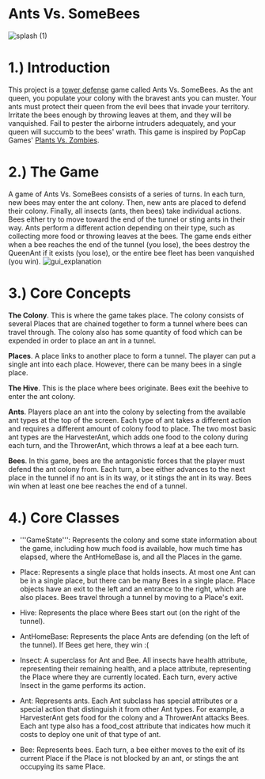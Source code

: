 # Ants Vs. SomeBees
![splash (1)](https://user-images.githubusercontent.com/111802251/204198491-8de5083b-89ff-43f6-b09e-c284d16d64f2.png)
# 1.) Introduction
This project is a [tower defense](https://en.wikipedia.org/wiki/Tower_defense) game called Ants Vs. SomeBees. As the ant queen, you populate your colony with the bravest ants you can muster. Your ants must protect their queen from the evil bees that invade your territory. Irritate the bees enough by throwing leaves at them, and they will be vanquished. Fail to pester the airborne intruders adequately, and your queen will succumb to the bees' wrath. This game is inspired by PopCap Games' [Plants Vs. Zombies](https://www.ea.com/ea-studios/popcap/plants-vs-zombies).
# 2.) The Game
A game of Ants Vs. SomeBees consists of a series of turns. In each turn, new bees may enter the ant colony. Then, new ants are placed to defend their colony. Finally, all insects (ants, then bees) take individual actions. Bees either try to move toward the end of the tunnel or sting ants in their way. Ants perform a different action depending on their type, such as collecting more food or throwing leaves at the bees. The game ends either when a bee reaches the end of the tunnel (you lose), the bees destroy the QueenAnt if it exists (you lose), or the entire bee fleet has been vanquished (you win).
![gui_explanation](https://user-images.githubusercontent.com/111802251/204199268-f27c3fb0-4138-4400-a859-cc36268fe796.png)
# 3.) Core Concepts
**The Colony**. This is where the game takes place. The colony consists of several Places that are chained together to form a tunnel where bees can travel through. The colony also has some quantity of food which can be expended in order to place an ant in a tunnel.

**Places**. A place links to another place to form a tunnel. The player can put a single ant into each place. However, there can be many bees in a single place.

**The Hive**. This is the place where bees originate. Bees exit the beehive to enter the ant colony.

**Ants**. Players place an ant into the colony by selecting from the available ant types at the top of the screen. Each type of ant takes a different action and requires a different amount of colony food to place. The two most basic ant types are the HarvesterAnt, which adds one food to the colony during each turn, and the ThrowerAnt, which throws a leaf at a bee each turn. 

**Bees**. In this game, bees are the antagonistic forces that the player must defend the ant colony from. Each turn, a bee either advances to the next place in the tunnel if no ant is in its way, or it stings the ant in its way. Bees win when at least one bee reaches the end of a tunnel.
# 4.) Core Classes
- '''GameState''': Represents the colony and some state information about the game, including how much food is available, how much time has elapsed, where the AntHomeBase is, and all the Places in the game.

- Place: Represents a single place that holds insects. At most one Ant can be in a single place, but there can be many Bees in a single place. Place objects have an exit to the left and an entrance to the right, which are also places. Bees travel through a tunnel by moving to a Place's exit.

- Hive: Represents the place where Bees start out (on the right of the tunnel).

- AntHomeBase: Represents the place Ants are defending (on the left of the tunnel). If Bees get here, they win :(

- Insect: A superclass for Ant and Bee. All insects have health attribute, representing their remaining health, and a place attribute, representing the Place where they are currently located. Each turn, every active Insect in the game performs its action.

- Ant: Represents ants. Each Ant subclass has special attributes or a special action that distinguish it from other Ant types. For example, a HarvesterAnt gets food for the colony and a ThrowerAnt attacks Bees. Each ant type also has a food_cost attribute that indicates how much it costs to deploy one unit of that type of ant.

- Bee: Represents bees. Each turn, a bee either moves to the exit of its current Place if the Place is not blocked by an ant, or stings the ant occupying its same Place.

